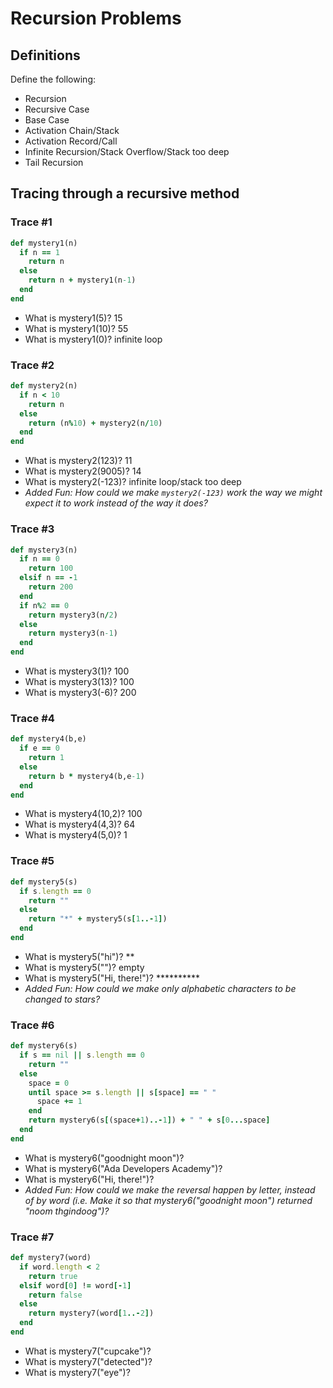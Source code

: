 # Recursion Problems

## Definitions
Define the following:

- Recursion
- Recursive Case
- Base Case
- Activation Chain/Stack
- Activation Record/Call
- Infinite Recursion/Stack Overflow/Stack too deep
- Tail Recursion

## Tracing through a recursive method

### Trace #1
```ruby
def mystery1(n)
  if n == 1
    return n
  else
    return n + mystery1(n-1)
  end
end
```

- What is mystery1(5)? 15
- What is mystery1(10)? 55
- What is mystery1(0)? infinite loop

### Trace #2
```ruby
def mystery2(n)
  if n < 10
    return n
  else
    return (n%10) + mystery2(n/10)
  end
end
```

- What is mystery2(123)? 11
- What is mystery2(9005)? 14
- What is mystery2(-123)? infinite loop/stack too deep
- _Added Fun: How could we make `mystery2(-123)` work the way we might expect it to work instead of the way it does?_

### Trace #3
```ruby
def mystery3(n)
  if n == 0
    return 100
  elsif n == -1
    return 200
  end
  if n%2 == 0
    return mystery3(n/2)
  else
    return mystery3(n-1)
  end
end
```

- What is mystery3(1)? 100
- What is mystery3(13)? 100
- What is mystery3(-6)? 200

### Trace #4
```ruby
def mystery4(b,e)
  if e == 0
    return 1
  else
    return b * mystery4(b,e-1)
  end
end
```

- What is mystery4(10,2)? 100
- What is mystery4(4,3)? 64
- What is mystery4(5,0)? 1

### Trace #5
```ruby
def mystery5(s)
  if s.length == 0
    return ""
  else
    return "*" + mystery5(s[1..-1])
  end
end
```

- What is mystery5("hi")? **
- What is mystery5("")? empty
- What is mystery5("Hi, there!")? **********
- _Added Fun: How could we make only alphabetic characters to be changed to stars?_

### Trace #6
```ruby
def mystery6(s)
  if s == nil || s.length == 0
    return ""
  else
    space = 0
    until space >= s.length || s[space] == " "
      space += 1
    end
    return mystery6(s[(space+1)..-1]) + " " + s[0...space]
  end
end
```

- What is mystery6("goodnight moon")?
- What is mystery6("Ada Developers Academy")?
- What is mystery6("Hi, there!")?
- _Added Fun: How could we make the reversal happen by letter, instead of by word (i.e. Make it so that mystery6("goodnight moon") returned "noom thgindoog")?_

### Trace #7
```ruby
def mystery7(word)
  if word.length < 2
    return true
  elsif word[0] != word[-1]
    return false
  else
    return mystery7(word[1..-2])
  end
end
```

- What is mystery7("cupcake")?
- What is mystery7("detected")?
- What is mystery7("eye")?

